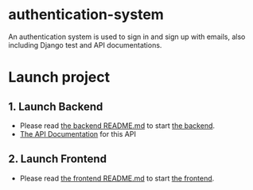 # authentication-system
An authentication system is used to sign in and sign up with emails, also including Django test and API documentations.

# Launch project
## 1. Launch Backend
- Please read [the backend README.md](https://github.com/JingyingheXD/authentication-system/blob/main/backend/README.md) to start [the backend](https://github.com/JingyingheXD/authentication-system/tree/main/backend). 
- [The API Documentation](https://github.com/JingyingheXD/authentication-system/blob/main/backend/api_doc.md) for this API

## 2. Launch Frontend
- Please read [the frontend README.md](https://github.com/JingyingheXD/authentication-system/blob/main/frontend/README.md) to start [the frontend](https://github.com/JingyingheXD/authentication-system/tree/main/frontend). 
